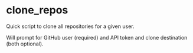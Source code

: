 # clone_repos

Quick script to clone all repositories for a given user. 

Will prompt for GitHub user (required) and API token and clone destination (both optional).
